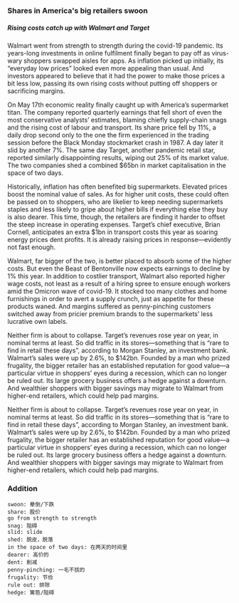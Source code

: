 ### Shares in America's big retailers swoon

##### Rising costs catch up with Walmart and Target

Walmart went from strength to strength during the covid-19 pandemic. Its years-long investments in online fulfilment finally began to pay off as virus- wary shoppers swapped aisles for apps. As inflation picked up initially, its “everyday low prices” looked even more appealing than usual. And investors appeared to believe that it had the power to make those prices a bit less low, passing its own rising costs without putting off shoppers or sacrificing margins.



On May 17th economic reality finally caught up with America’s supermarket titan. The company reported quarterly earnings that fell short of even the most conservative analysts’ estimates, blaming chiefly supply-chain snags and the rising cost of labour and transport. Its share price fell by 11%, a daily drop second only to the one the firm experienced in the trading session before the Black Monday stockmarket crash in 1987. A day later it slid by another 7%. The same day Target, another pandemic retail star, reported similarly disappointing results, wiping out 25% of its market value. The two companies shed a combined $65bn in market capitalisation in the space of two days.



Historically, inflation has often benefited big supermarkets. Elevated prices boost the nominal value of sales. As for higher unit costs, these could often be passed on to shoppers, who are likelier to keep needing supermarkets staples and less likely to gripe about higher bills if everything else they buy is also dearer. This time, though, the retailers are finding it harder to offset the steep increase in operating expenses. Target’s chief executive, Brian Cornell, anticipates an extra $1bn in transport costs this year as soaring energy prices dent profits. It is already raising prices in response—evidently not fast enough.



Walmart, far bigger of the two, is better placed to absorb some of the higher costs. But even the Beast of Bentonville now expects earnings to decline by 1% this year. In addition to costlier transport, Walmart also reported higher wage costs, not least as a result of a hiring spree to ensure enough workers amid the Omicron wave of covid-19. It stocked too many clothes and home furnishings in order to avert a supply crunch, just as appetite for these products waned. And margins suffered as penny-pinching customers switched away from pricier premium brands to the supermarkets’ less lucrative own labels.



Neither firm is about to collapse. Target’s revenues rose year on year, in nominal terms at least. So did traffic in its stores—something that is “rare to find in retail these days”, according to Morgan Stanley, an investment bank. Walmart’s sales were up by 2.6%, to $142bn. Founded by a man who prized frugality, the bigger retailer has an established reputation for good value—a particular virtue in shoppers’ eyes during a recession, which can no longer be ruled out. Its large grocery business offers a hedge against a downturn. And wealthier shoppers with bigger savings may migrate to Walmart from higher-end retailers, which could help pad margins.



Neither firm is about to collapse. Target’s revenues rose year on year, in nominal terms at least. So did traffic in its stores—something that is “rare to find in retail these days”, according to Morgan Stanley, an investment bank. Walmart’s sales were up by 2.6%, to $142bn. Founded by a man who prized frugality, the bigger retailer has an established reputation for good value—a particular virtue in shoppers’ eyes during a recession, which can no longer be ruled out. Its large grocery business offers a hedge against a downturn. And wealthier shoppers with bigger savings may migrate to Walmart from higher-end retailers, which could help pad margins.

### Addition

```
swoon: 晕倒/下跌
share: 股价
go from strength to strength
snag: 阻碍
slid: slide
shed: 脱皮，脱落
in the space of two days: 在两天的时间里
dearer: 高价的
dent: 削减
penny-pinching: 一毛不拔的
frugality: 节俭
rule out: 排除
hedge: 篱笆/阻碍
```

